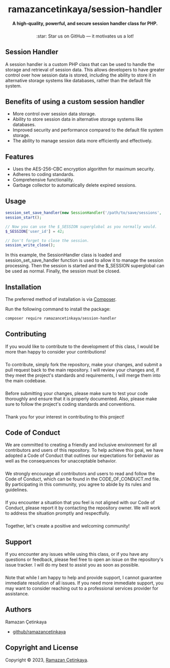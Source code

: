 <h1 align="center">ramazancetinkaya/session-handler</h1>

<p align="center">
    <strong>A high-quality, powerful, and secure session handler class for PHP.</strong>
</p>

###

<p align="center">
    :star: Star us on GitHub — it motivates us a lot!
</p>

## Session Handler
A session handler is a custom PHP class that can be used to handle the storage and retrieval of session data. This allows developers to have greater control over how session data is stored, including the ability to store it in alternative storage systems like databases, rather than the default file system.

## Benefits of using a custom session handler
- More control over session data storage.
- Ability to store session data in alternative storage systems like databases.
- Improved security and performance compared to the default file system storage.
- The ability to manage session data more efficiently and effectively.

## Features
- Uses the AES-256-CBC encryption algorithm for maximum security.
- Adheres to coding standards.
- Comprehensive functionality.
- Garbage collector to automatically delete expired sessions.

## Usage

```php
session_set_save_handler(new SessionHandler('/path/to/save/sessions', 'secret-key'), true);
session_start();

// Now you can use the $_SESSION superglobal as you normally would.
$_SESSION['user_id'] = 42;

// Don't forget to close the session.
session_write_close();
```

In this example, the SessionHandler class is loaded and session_set_save_handler function is used to allow it to manage the session processing. Then the session is started and the $_SESSION superglobal can be used as normal. Finally, the session must be closed.

## Installation

The preferred method of installation is via [Composer](https://getcomposer.org/).

Run the following command to install the package:
```bash
composer require ramazancetinkaya/session-handler
```

## Contributing
If you would like to contribute to the development of this class, I would be more than happy to consider your contributions!

###

To contribute, simply fork the repository, make your changes, and submit a pull request back to the main repository. I will review your changes and, if they meet the project's standards and requirements, I will merge them into the main codebase.

###

Before submitting your changes, please make sure to test your code thoroughly and ensure that it is properly documented. Also, please make sure to follow the project's coding standards and conventions.

###

Thank you for your interest in contributing to this project!

## Code of Conduct
We are committed to creating a friendly and inclusive environment for all contributors and users of this repository. To help achieve this goal, we have adopted a Code of Conduct that outlines our expectations for behavior as well as the consequences for unacceptable behavior.

###

We strongly encourage all contributors and users to read and follow the Code of Conduct, which can be found in the CODE_OF_CONDUCT.md file. By participating in this community, you agree to abide by its rules and guidelines.

###

If you encounter a situation that you feel is not aligned with our Code of Conduct, please report it by contacting the repository owner. We will work to address the situation promptly and respectfully.

###

Together, let's create a positive and welcoming community!

## Support
If you encounter any issues while using this class, or if you have any questions or feedback, please feel free to open an issue on the repository's issue tracker. I will do my best to assist you as soon as possible.

###

Note that while I am happy to help and provide support, I cannot guarantee immediate resolution of all issues. If you need more immediate support, you may want to consider reaching out to a professional services provider for assistance.

## Authors

Ramazan Çetinkaya

- [github/ramazancetinkaya](https://github.com/ramazancetinkaya)

## Copyright and License

Copyright © 2023, [Ramazan Çetinkaya](https://github.com/ramazancetinkaya).
